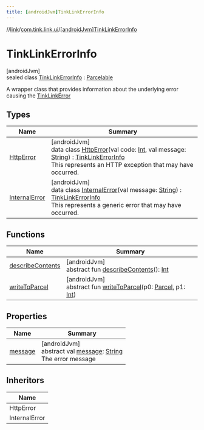 ```yaml
---
title: [androidJvm]TinkLinkErrorInfo
---
```

//[link](../../../index.html)/[com.tink.link.ui](../index.html)/[[androidJvm]TinkLinkErrorInfo](index.html)



# TinkLinkErrorInfo



[androidJvm]\
sealed class [TinkLinkErrorInfo](index.html) : [Parcelable](https://developer.android.com/reference/kotlin/android/os/Parcelable.html)

A wrapper class that provides information about the underlying error causing the [TinkLinkError](../[android-jvm]-tink-link-error/index.html)



## Types


| Name | Summary |
|---|---|
| [HttpError](-http-error/index.html) | [androidJvm]<br>data class [HttpError](-http-error/index.html)(val code: [Int](https://kotlinlang.org/api/latest/jvm/stdlib/kotlin/-int/index.html), val message: [String](https://kotlinlang.org/api/latest/jvm/stdlib/kotlin/-string/index.html)) : [TinkLinkErrorInfo](index.html)<br>This represents an HTTP exception that may have occurred. |
| [InternalError](-internal-error/index.html) | [androidJvm]<br>data class [InternalError](-internal-error/index.html)(val message: [String](https://kotlinlang.org/api/latest/jvm/stdlib/kotlin/-string/index.html)) : [TinkLinkErrorInfo](index.html)<br>This represents a generic error that may have occurred. |


## Functions


| Name | Summary |
|---|---|
| [describeContents](../../com.tink.link.authentication/[android-jvm]-authentication-task/-third-party-authentication/-launch-result/-error/-app-needs-upgrade/index.html#-1578325224%2FFunctions%2F-812656150) | [androidJvm]<br>abstract fun [describeContents](../../com.tink.link.authentication/[android-jvm]-authentication-task/-third-party-authentication/-launch-result/-error/-app-needs-upgrade/index.html#-1578325224%2FFunctions%2F-812656150)(): [Int](https://kotlinlang.org/api/latest/jvm/stdlib/kotlin/-int/index.html) |
| [writeToParcel](../../com.tink.link.authentication/[android-jvm]-authentication-task/-third-party-authentication/-launch-result/-error/-app-needs-upgrade/index.html#-1754457655%2FFunctions%2F-812656150) | [androidJvm]<br>abstract fun [writeToParcel](../../com.tink.link.authentication/[android-jvm]-authentication-task/-third-party-authentication/-launch-result/-error/-app-needs-upgrade/index.html#-1754457655%2FFunctions%2F-812656150)(p0: [Parcel](https://developer.android.com/reference/kotlin/android/os/Parcel.html), p1: [Int](https://kotlinlang.org/api/latest/jvm/stdlib/kotlin/-int/index.html)) |


## Properties


| Name | Summary |
|---|---|
| [message](message.html) | [androidJvm]<br>abstract val [message](message.html): [String](https://kotlinlang.org/api/latest/jvm/stdlib/kotlin/-string/index.html)<br>The error message |


## Inheritors


| Name |
|---|
| HttpError |
| InternalError |

